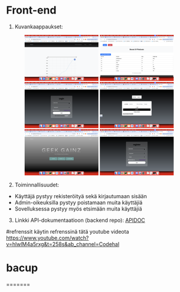 
# Front-end
1. Kuvankaappaukset:
<p align="center">
  <img src="/screenshots/hrvsivu.png" alt="Login sivu" width="200">
  <img src="/screenshots/käyttäjät.png" alt="Register sivu" width="200">
  <img src="/screenshots/login.png" alt="Käyttäjät" width="200">
  <img src="/screenshots/treeniohjelma.png" alt="Käyttäjät" width="200">
  <img src="/screenshots/home.png" alt="Käyttäjät" width="200">
  <img src="/screenshots/register1.png" alt="Käyttäjät" width="200">

</p>

2. Toiminnallisuudet:
 - Käyttäjä pystyy rekisteröityä sekä kirjautumaan sisään
 - Admin-oikeuksilla pystyy poistamaan muita käyttäjiä
 - Sovelluksessa pystyy myös etsimään muita käyttäjiä

3. Linkki API-dokumentaatioon (backend repo): [APIDOC](https://github.com/FisnikKami/backendprojekti)

#refrenssit
käytin refrenssinä tätä youtube videota https://www.youtube.com/watch?v=hlwlM4a5rxg&t=258s&ab_channel=Codehal


# bacup
=======

